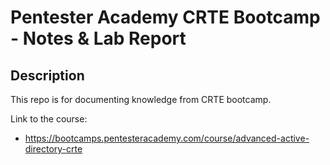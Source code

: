 # Pentester Academy CRTE Bootcamp - Notes & Lab Report


## Description

This repo is for documenting knowledge from CRTE bootcamp.

Link to the course:

- https://bootcamps.pentesteracademy.com/course/advanced-active-directory-crte

<br/>


